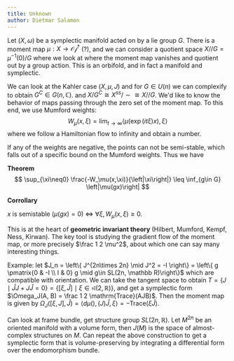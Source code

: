 ```yaml
---
title: Unknown
author: Dietmar Salamon
---
```


Let $(X, \omega)$ be a symplectic manifold acted on by a lie group $G$. There is a moment map $\mu: X \to \mathcal{Of}^*$ (?), and we can consider a quotient space $X//G = \mu^{-1}(0) / G$ where we look at where the moment map vanishes and quotient out by a group action. This is an orbifold, and in fact a manifold and symplectic.

We can look at the Kahler case $(X, \mu, J)$ and for $G\in U(n)$ we can complexify to obtain $G^C\in G(n, \mathbb C)$. and $X/G^C \cong X^{ss}/\sim \cong X//G$. We'd like to know the behavior of maps passing through the zero set of the moment map. To this end, we use Mumford weights:
$$
W_\mu(x, \xi) = \lim_{t\to\infty}\left< \mu (\exp(it\xi)x), \xi\right>
$$
where we follow a Hamiltonian flow to infinity and obtain a number.

If any of the weights are negative, the points can not be semi-stable, which falls out of a specific bound on the Mumford weights. Thus we have



**Theorem**
$$
\sup_{\xi\neq0} \frac{-W_\mu(x,\xi)}{\left|\xi\right|} \leq \inf_{g\in G} \left|\mu(gx)\right|
$$


**Corrollary**

$x$ is semistable ($\mu(gx) = 0$) $\iff$ $\forall\xi, W_\mu(x, \xi)  \geq 0$.



This is at the heart of **geometric invariant theory** (Hilbert, Mumford, Kempf, Ness, Kirwan). The key tool is studying the gradient flow of the moment map, or more precisely $\frac 1 2 \mu^2​$, about which one can say many interesting things.



Example: let $J_n = \left\{ J^{2n\times 2n} \mid J^2 = -I \right\} = \left\{ g \pmatrix{0 & -I \\ I & 0} g \mid g\in SL(2n, \mathbb R)\right\}$ which are compatible with orientation. We can take the tangent space to obtain $T = \left\{ J \mid \hat J J + J\hat J = 0\right\} = \left\{ [\xi, \hat J] \mid \xi \in \mathfrak{sl}(2, \mathbb R)\right\}$, and get a symplectic form $\Omega_J(A, B) = \frac 1 2 \mathrm{Trace}(AJB)$. Then the moment map is given by $\Omega_J([\xi, J], \hat J) = \left< d\mu(), (J)\hat J, \xi\right> = -\mathrm{Trace}(\xi\hat J)$.

Can look at frame bundle, get structure group $SL(2n, \mathbb R)$. Let $M^{2n}$ be an oriented manifold with a volume form, then $J(M)$ is the space of almost-complex structures on $M$. Can repeat the above construction to get a symplectic form that is volume-preserving by integrating a differential form over the endomorphism bundle.